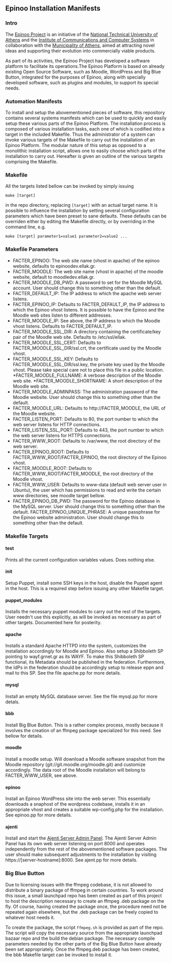 ## Epinoo Installation Manifests

### Intro

The [Epinoo Project](http://www.epinoo.gr/) is an initiative of the [National Technical University of Athens](http://www.ntua.gr) and the [Institute of Communications and Computer Systems](http://www.iccs.gr) in collaboration with the [Municipality of Athens](https://www.cityofathens.gr/), aimed at attracting novel ideas and supporting their evolution into commercially viable products.

As part of its activities, the Epinoo Project has developed a software platform to facilitate its operations.The Epinoo Platform is based on already existing Open Source Software, such as Moodle, WordPress and Big Blue Button, integrated for the purposes of Epinoo, along with specially developed software, such as plugins and modules, to support its special needs. 

### Automation Manifests

To install and setup the abovementioned pieces of software, this repository contains several systems manifests which can be used to quickly and easily setup these various parts of the Epinoo Platform. The installation process is composed of various installation tasks, each one of which is codified into a target in the included Makefile. Thus the administrator of a system can invoke various targets of the Makefile to carry out the installation of an Epinoo Platform. The modular nature of this setup as opposed to a monolithic installation script, allows one to easily choose which parts of the installation to carry out. Hereafter is given an outline of the various targets comprising the Makefile.

### Makefile 

All the targets listed bellow can be invoked by simply issuing 

`make [target]`

in the repo directory, replacing `[target]` with an actual target name. It is possible to influence the installation by setting several configuration parameters which have been preset to sane defaults. These defaults can be overriden either by editing the Makefile directly, or by overriding in the command line, e.g.

`make [target] parameter1=value1 parameter2=value2 ...`

### Makefile Parameters

* FACTER_EPINOO: The web site name (vhost in apache) of the epinoo website, defaults to epinoodev.ellak.gr.
* FACTER_MOODLE: The web site name (vhost in apache) of the moodle website, default to moodledev.ellak.gr.
* FACTER_MOODLE_DB_PWD: A password to set for the Moodle MySQL account. User should change this to something other than the default.
* FACTER_DEFAULT_IP: The IP address to which the apache web server listens.
* FACTER_EPINOO_IP: Defaults to FACTER_DEFAULT_IP, the IP address to which the Epinoo vhost listens. It is possible to have the Epinoo and the Moodle web sites listen to different addresses.
* FACTER_MOODLE_IP: See above, the IP address to which the Moodle vhost listens. Defaults to FACTER_DEFAULT_IP.
* FACTER_MOODLE_SSL_DIR: A directory containing the certificate/key pair of the Moodle web site. Defaults to /etc/ssl/ellak. 
* FACTER_MOODLE_SSL_CERT: Defaults to FACTER_MOODLE_SSL_DIR/ssl.crt, the certificate used by the Moodle vhost.
* FACTER_MOODLE_SSL_KEY: Defaults to FACTER_MOODLE_SSL_DIR/ssl.key, the private key used by the Moodle vhost. Please take special care not to place this file in a public location.
*FACTER_MOODLE_FULLNAME: A verbose description of the Moodle web site.
*FACTER_MOODLE_SHORTNAME: A short description of the Moodle web site.
* FACTER_MOODLE_ADMINPASS: The administration password of the Moodle website. User should change this to something other than the default.
* FACTER_MOODLE_URL: Defaults to http://FACTER_MOODLE, the URL of the Moodle website.
* FACTER_LISTEN_PORT: Defaults to 80, the port number to which the web server listens for HTTP connections.
* FACTER_LISTEN_SSL_PORT: Defaults to 443, the port number to which the web server listens for HTTPS connections.
* FACTER_WWW_ROOT: Defaults to /var/www, the root directory of the web server.
* FACTER_EPINOO_ROOT: Defaults to FACTER_WWW_ROOT/FACTER_EPINOO, the root directory of the Epinoo vhost.
* FACTER_MOODLE_ROOT: Defaults to FACTER_WWW_ROOT/FACTER_MOODLE, the root directory of the Moodle vhost.
* FACTER_WWW_USER: Defaults to www-data (default web server user in Ubuntu), the user which has permissions to read and write the certain www directories, see moodle target bellow.
* FACTER_EPINOO_DB_PWD: The password for the Epinoo database in the MySQL server. User should change this to something other than the default.
FACTER_EPINOO_UNIQUE_PHRASE: A unique passphrase for the Epinoo website administration. User should change this to something other than the default. 

### Makefile Targets

#### test
Prints all the current configuration variables values. Does nothing else.

#### init
Setup Puppet, install some SSH keys in the host, disable the Puppet agent in the host. This is a required step before issuing any other Makefile target.

#### puppet_modules
Installs the necessary puppet modules to carry out the rest of the targets. User needn't use this explicitly, as will be invoked as necessary as part of other targets. Documented here for posterity.

#### apache
Installs a standard Apache HTTPD into the system, customizes the installation accordingly for Moodle and Epinoo. Also setup a Shibboleth SP pointing to wayf.grnet.gr as its WAYF. To make this Shibboleth SP functional, its Metadata should be published in the federation. Furthermore, the IdPs in the federation should be accordingly setup to release eppn and mail to this SP. See the file apache.pp for more details. 

#### mysql
Install an empty MySQL database server. See the file mysql.pp for more detals.

#### bbb
Install Big Blue Button. This is a rather complex process, mostly because it involves the creation of an ffmpeg package specialized for this need. See bellow for details.

#### moodle
Install a moodle setup. Will download a Moodle software snapshot from the Moodle repository (git://git.moodle.org/moodle.git) and customize accordingly. The data root of the Moodle installation will belong to FACTER_WWW_USER, see above.

#### epinoo
Install an Epinoo WordPress site into the web server. This essentially downloads a snaphost of the wordpress codebase, installs it in an appropriate vhost and creates a suitable wp-config.php for the installation. See epinoo.pp for more details.

#### ajenti
Install and start the [Ajenti Server Admin Panel](http://ajenti.org). The Ajenti Server Admin Panel has its own web server listening on port 8000 and operates independently from the rest of the abovementioned software packages. The user should make subsequent adjustments to the installation by visiting https://[server-hostname]:8000. See ajent.pp for more details.

### Big Blue Button

Due to licensing issues with the ffmpeg codebase, it is not allowed to distribute a binary package of ffmpeg in certain countries. To work around this issue, a small launchpad repo has been created as part of this project to host the description necessary to create an ffmpeg .deb package on the fly. Of course, having created the package once, the procedure need not be repeated again elsewhere, but the .deb package can be freely copied to whatever host needs it. 

To create the package, the script `ffmpeg.sh` is provided as part of the repo. The script will copy the necessary source from the appropriate launchpad bazaar repo and the build the debian package. The necessary compile parameters needed by the other parts of the Big Blue Button have already been set appropriately. Once the ffmpeg.deb package has been created, the bbb Makefile target can be invoked to install it. 






